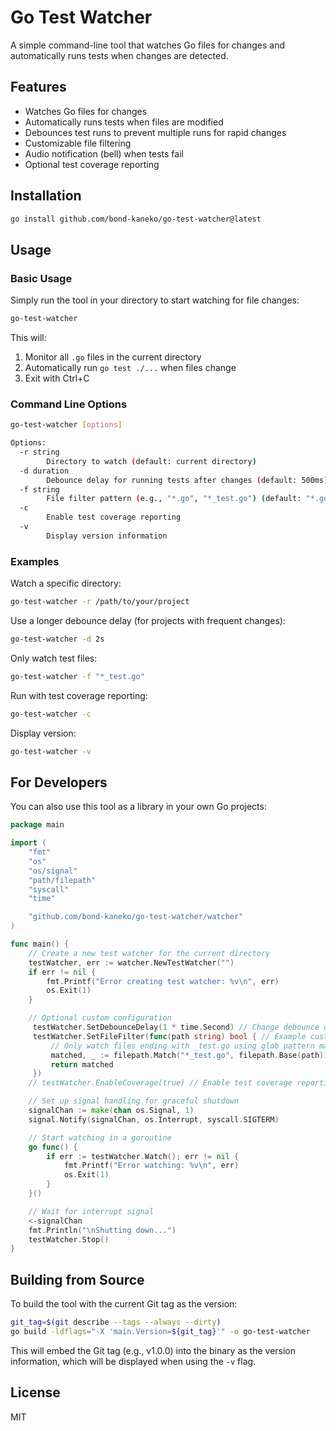 # Go Test Watcher

A simple command-line tool that watches Go files for changes and automatically runs tests when changes are detected.

## Features

- Watches Go files for changes
- Automatically runs tests when files are modified
- Debounces test runs to prevent multiple runs for rapid changes
- Customizable file filtering
- Audio notification (bell) when tests fail
- Optional test coverage reporting

## Installation

```bash
go install github.com/bond-kaneko/go-test-watcher@latest
```

## Usage

### Basic Usage

Simply run the tool in your directory to start watching for file changes:

```bash
go-test-watcher
```

This will:
1. Monitor all `.go` files in the current directory
2. Automatically run `go test ./...` when files change
3. Exit with Ctrl+C

### Command Line Options

```bash
go-test-watcher [options]

Options:
  -r string
        Directory to watch (default: current directory)
  -d duration
        Debounce delay for running tests after changes (default: 500ms)
  -f string
        File filter pattern (e.g., "*.go", "*_test.go") (default: "*.go")
  -c
        Enable test coverage reporting
  -v
        Display version information
```

### Examples

Watch a specific directory:
```bash
go-test-watcher -r /path/to/your/project
```

Use a longer debounce delay (for projects with frequent changes):
```bash
go-test-watcher -d 2s
```

Only watch test files:
```bash
go-test-watcher -f "*_test.go"
```

Run with test coverage reporting:
```bash
go-test-watcher -c
```

Display version:
```bash
go-test-watcher -v
```

## For Developers

You can also use this tool as a library in your own Go projects:

```go
package main

import (
	"fmt"
	"os"
	"os/signal"
	"path/filepath"
	"syscall"
	"time"

	"github.com/bond-kaneko/go-test-watcher/watcher"
)

func main() {
	// Create a new test watcher for the current directory
	testWatcher, err := watcher.NewTestWatcher("")
	if err != nil {
		fmt.Printf("Error creating test watcher: %v\n", err)
		os.Exit(1)
	}

	// Optional custom configuration
	 testWatcher.SetDebounceDelay(1 * time.Second) // Change debounce delay
	 testWatcher.SetFileFilter(func(path string) bool { // Example custom filter
	     // Only watch files ending with _test.go using glob pattern matching
	     matched, _ := filepath.Match("*_test.go", filepath.Base(path))
	     return matched
	 })
	// testWatcher.EnableCoverage(true) // Enable test coverage reporting

	// Set up signal handling for graceful shutdown
	signalChan := make(chan os.Signal, 1)
	signal.Notify(signalChan, os.Interrupt, syscall.SIGTERM)

	// Start watching in a goroutine
	go func() {
		if err := testWatcher.Watch(); err != nil {
			fmt.Printf("Error watching: %v\n", err)
			os.Exit(1)
		}
	}()

	// Wait for interrupt signal
	<-signalChan
	fmt.Println("\nShutting down...")
	testWatcher.Stop()
}
```

## Building from Source

To build the tool with the current Git tag as the version:

```bash
git_tag=$(git describe --tags --always --dirty)
go build -ldflags="-X 'main.Version=${git_tag}'" -o go-test-watcher
```

This will embed the Git tag (e.g., v1.0.0) into the binary as the version information, which will be displayed when using the `-v` flag.

## License

MIT 